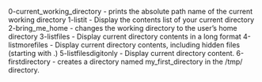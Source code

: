 0-current_working_directory - prints the absolute path name of the current working directory
1-listit - Display the contents list of your current directory
2-bring_me_home - changes the working directory to the user’s home directory
3-listfiles - Display current directory contents in a long format
4-listmorefiles - Display current directory contents, including hidden files (starting with .)
5-listfilesdigitonly - Display current directory content.
6-firstdirectory - creates a directory named my_first_directory in the /tmp/ directory.
